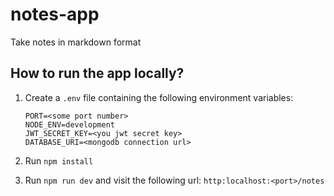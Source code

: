 # notes-app

Take notes in markdown format

## How to run the app locally?

1. Create a `.env` file containing the following environment variables:

   ```
   PORT=<some port number>
   NODE_ENV=development
   JWT_SECRET_KEY=<you jwt secret key>
   DATABASE_URI=<mongodb connection url>
   ```

2. Run `npm install`

3. Run `npm run dev` and visit the following url: `http:localhost:<port>/notes`
